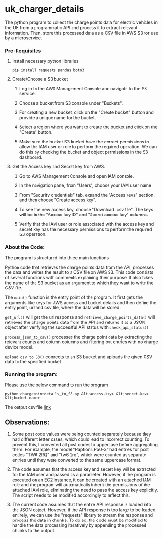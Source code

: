 # uk_charger_details


The python program to collect the charge points data for electric vehicles in the UK from a programmatic API and process it to extract relevant information. Then, store this processed data as a CSV file in AWS S3 for use by a microservice.

### Pre-Requisites

1. Install necessary python libraries

   ```pip install requests pandas boto3```

2. Create/Choose a S3 bucket 

   1. Log in to the AWS Management Console and navigate to the S3 service.

   2. Choose a bucket from S3 console under "Buckets".

   2. For creating a new bucket, click on the "Create bucket" button and provide a unique name for the bucket.

   3. Select a region where you want to create the bucket and click on the "Create" button.

   4. Make sure the bucket S3 bucket have the correct permissions to allow the IAM user or role to perform the required operation. We can do this by checking the bucket and object permissions in the S3 dashboard.

3. Get the Access key and Secret key from AWS.

   

   1. Go to AWS Management Console and open IAM console.

   2. In the navigation pane, from "Users", choose your IAM user name

   3. From "Security credentials" tab, expand the "Access keys" section, and then choose "Create access key".

   4. To see the new access key, choose "Download .csv file". The keys will be in the "Access key ID" and "Secret access key" columns.

   5. Verify that the IAM user or role associated with the access key and secret key has the necessary permissions to perform the required S3 operation.

### About the Code:

The program is structured into three main functions:

Python code that retrieves the charge points data from the API, processes the data and writes the result to a CSV file on AWS S3. This code consists of several functions with comments explaining their purpose. It also takes the name of the S3 bucket as an argument to which they want to write the CSV file.

The ```main()``` function is the entry point of the program. It first gets the arguments like keys for AWS access and bucket details and then define the entry point, url and csv file, where the data will be stored.

```get_url()``` will get the url response and ```retrieve_charge_points_data()``` will retrieves the charge points data from the API and returns it as a JSON object after verifying the successful API status with ```check_api_status()```

```process_json_to_csv()``` processes the charge point data by extracting the relevant counts and column columns and filtering out entries with no charge device model. 

```upload_csv_to_S3()``` connects to an S3 bucket and uploads the given CSV data to the specified bucket

### Running the program:

Please use the below command to run the program

```python chargepointdetails_to_S3.py &lt;access-key> &lt;secret-key> &lt;bucket-name>```

The output csv file [link](https://uk-ev-charge-model-anwesha.s3.eu-north-1.amazonaws.com/charger_models_UK.csv) 

## Observations:

1. Some post code values were being counted separately because they had different letter cases, which could lead to incorrect counting. To prevent this, I converted all post codes to uppercase before aggregating them. 
For example, the model "Raption LP50-3" had entries for post codes "TW6 2RQ" and "tw6 2rq", which were counted as separate entries until they were converted to the same uppercase format.

2. The code assumes that the access key and secret key will be extracted for the IAM user and passed as a parameter. However, if the program is executed on an EC2 instance, it can be created with an attached IAM role and the program will automatically inherit the permissions of the attached IAM role, eliminating the need to pass the access key explicitly. The script needs to be modified accordingly to reflect this.

3. The current code assumes that the entire API response is loaded into the JSON object. However, if the API response is too large to be loaded entirely, we can use the "requests" library to stream the response and process the data in chunks. To do so, the code must be modified to handle the data processing iteratively by appending the processed chunks to the output.
